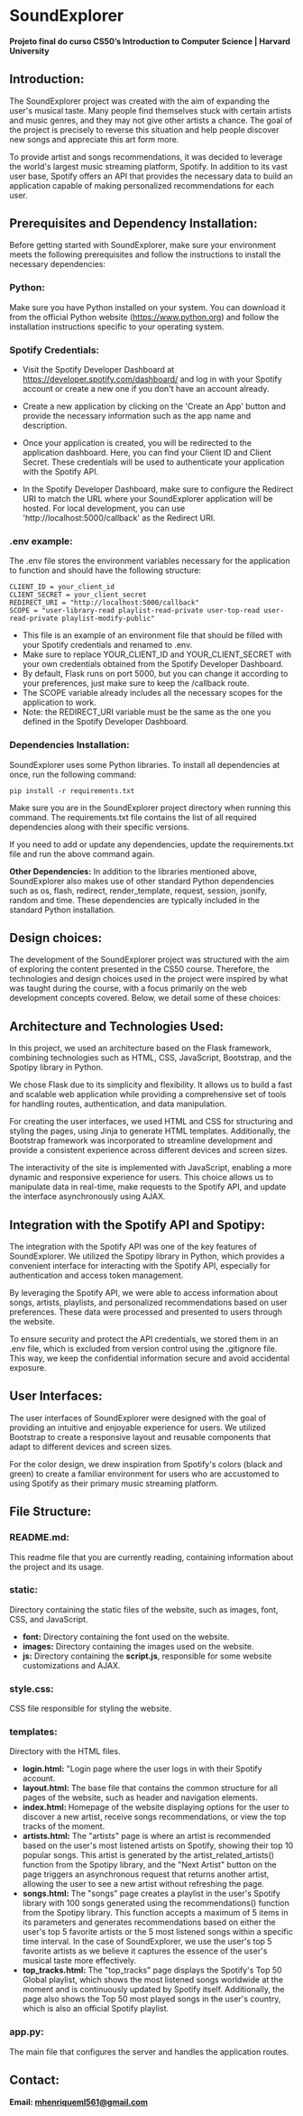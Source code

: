 # SoundExplorer
#### Projeto final do curso CS50’s Introduction to Computer Science | Harvard University
## Introduction:
The SoundExplorer project was created with the aim of expanding the user's musical taste. Many people find themselves stuck with certain artists and music genres, and they may not give other artists a chance. The goal of the project is precisely to reverse this situation and help people discover new songs and appreciate this art form more.

To provide artist and songs recommendations, it was decided to leverage the world's largest music streaming platform, Spotify. In addition to its vast user base, Spotify offers an API that provides the necessary data to build an application capable of making personalized recommendations for each user. 

## Prerequisites and Dependency Installation:
Before getting started with SoundExplorer, make sure your environment meets the following prerequisites and follow the instructions to install the necessary dependencies:

### <strong>Python:</strong> 
Make sure you have Python installed on your system. You can download it from the official Python website (https://www.python.org) and follow the installation instructions specific to your operating system.
### <strong>Spotify Credentials:</strong>
- Visit the Spotify Developer Dashboard at https://developer.spotify.com/dashboard/ and log in with your Spotify account or create a new one if you don't have an account already.
- Create a new application by clicking on the 'Create an App' button and provide the necessary information such as the app name and description.
- Once your application is created, you will be redirected to the application dashboard. Here, you can find your Client ID and Client Secret. These credentials will be used to authenticate your application with the Spotify API.

- In the Spotify Developer Dashboard, make sure to configure the Redirect URI to match the URL where your SoundExplorer application will be hosted. For local development, you can use 'http://localhost:5000/callback' as the Redirect URI.

### <strong>.env example:</strong> 
The .env file stores the environment variables necessary for the application to function and should have the following structure:
```
CLIENT_ID = your_client_id
CLIENT_SECRET = your_client_secret
REDIRECT_URI = "http://localhost:5000/callback"
SCOPE = "user-library-read playlist-read-private user-top-read user-read-private playlist-modify-public"
```
- This file is an example of an environment file that should be filled with your Spotify credentials and renamed to .env. 
- Make sure to replace YOUR_CLIENT_ID and YOUR_CLIENT_SECRET with your own credentials obtained from the Spotify Developer Dashboard. <br>
- By default, Flask runs on port 5000, but you can change it according to your preferences, just make sure to keep the /callback route. <br>
- The SCOPE variable already includes all the necessary scopes for the application to work. <br>
- Note: the REDIRECT_URI variable must be the same as the one you defined in the Spotify Developer Dashboard.

### <strong>Dependencies Installation:</strong>
SoundExplorer uses some Python libraries. To install all dependencies at once, run the following command:

```
pip install -r requirements.txt
```
Make sure you are in the SoundExplorer project directory when running this command. The requirements.txt file contains the list of all required dependencies along with their specific versions.

If you need to add or update any dependencies, update the requirements.txt file and run the above command again.

<strong>Other Dependencies:</strong> In addition to the libraries mentioned above, SoundExplorer also makes use of other standard Python dependencies such as os, flash, redirect, render_template, request, session, jsonify, random and time. These dependencies are typically included in the standard Python installation.
## Design choices:

The development of the SoundExplorer project was structured with the aim of exploring the content presented in the CS50 course. Therefore, the technologies and design choices used in the project were inspired by what was taught during the course, with a focus primarily on the web development concepts covered.
Below, we detail some of these choices:

## Architecture and Technologies Used:
In this project, we used an architecture based on the Flask framework, combining technologies such as HTML, CSS, JavaScript, Bootstrap, and the Spotipy library in Python.

We chose Flask due to its simplicity and flexibility. It allows us to build a fast and scalable web application while providing a comprehensive set of tools for handling routes, authentication, and data manipulation.

For creating the user interfaces, we used HTML and CSS for structuring and styling the pages, using Jinja to generate HTML templates. Additionally, the Bootstrap framework was incorporated to streamline development and provide a consistent experience across different devices and screen sizes.

The interactivity of the site is implemented with JavaScript, enabling a more dynamic and responsive experience for users. This choice allows us to manipulate data in real-time, make requests to the Spotify API, and update the interface asynchronously using AJAX.

## Integration with the Spotify API and Spotipy:
The integration with the Spotify API was one of the key features of SoundExplorer. We utilized the Spotipy library in Python, which provides a convenient interface for interacting with the Spotify API, especially for authentication and access token management.

By leveraging the Spotify API, we were able to access information about songs, artists, playlists, and personalized recommendations based on user preferences. These data were processed and presented to users through the website.

To ensure security and protect the API credentials, we stored them in an .env file, which is excluded from version control using the .gitignore file. This way, we keep the confidential information secure and avoid accidental exposure.

## User Interfaces:
The user interfaces of SoundExplorer were designed with the goal of providing an intuitive and enjoyable experience for users. We utilized Bootstrap to create a responsive layout and reusable components that adapt to different devices and screen sizes.

For the color design, we drew inspiration from Spotify's colors (black and green) to create a familiar environment for users who are accustomed to using Spotify as their primary music streaming platform.

## File Structure:

### <strong>README.md:</strong> 
This readme file that you are currently reading, containing information about the project and its usage.

### <strong>static: </strong>
Directory containing the static files of the website, such as images, font, CSS, and JavaScript.
- <strong>font:</strong> Directory containing the font used on the website. 
- <strong>images:</strong> Directory containing the images used on the website. 
- <strong>js:</strong> Directory containing the <strong>script.js</strong>, responsible for some website customizations and AJAX. 
### <strong>style.css</strong>:
CSS file responsible for styling the website.

### <strong>templates:</strong>
Directory with the HTML files.
- <strong>login.html:</strong> "Login page where the user logs in with their Spotify account. 
- <strong>layout.html:</strong> The base file that contains the common structure for all pages of the website, such as header and navigation elements. 
- <strong> index.html: </strong> Homepage of the website displaying options for the user to discover a new artist, receive songs recommendations, or view the top tracks of the moment. 
- <strong>artists.html:</strong> The "artists" page is where an artist is recommended based on the user's most listened artists on Spotify, showing their top 10 popular songs. This artist is generated by the artist_related_artists() function from the Spotipy library, and the "Next Artist" button on the page triggers an asynchronous request that returns another artist, allowing the user to see a new artist without refreshing the page. 
- <strong>songs.html:</strong> The "songs" page creates a playlist in the user's Spotify library with 100 songs generated using the recommendations() function from the Spotipy library. This function accepts a maximum of 5 items in its parameters and generates recommendations based on either the user's top 5 favorite artists or the 5 most listened songs within a specific time interval. In the case of SoundExplorer, we use the user's top 5 favorite artists as we believe it captures the essence of the user's musical taste more effectively. 
- <strong>top_tracks.html:</strong> The "top_tracks" page displays the Spotify's Top 50 Global playlist, which shows the most listened songs worldwide at the moment and is continuously updated by Spotify itself. Additionally, the page also shows the Top 50 most played songs in the user's country, which is also an official Spotify playlist. 

### <strong>app.py:</strong>
The main file that configures the server and handles the application routes.

## Contact:
<strong>Email: mhenriqueml561@gmail.com</strong>
